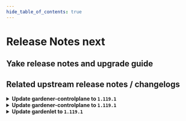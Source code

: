 ```yaml
---
hide_table_of_contents: true
---
```


# Release Notes next

## Yake release notes and upgrade guide

## Related upstream release notes / changelogs


<details>
<summary><b>Update gardener-controlplane to <code>1.119.1</code></b></summary>

# [gardener/gardener]

## 🐛 Bug Fixes

- `[USER]` An issue causing the in-place update to fail during credentials rotation without workers rollout is now fixed. by @shafeeqes [#12249]
- `[OPERATOR]` An issue causing the Shoot credentials rotation status not to correctly get updated, after all the manual in-place pending workers are updated, is now fixed. by @shafeeqes [#12304]
- `[OPERATOR]` Fixed a bug that caused the gardener operator to never reconcile the `Garden` object, when there was no `gardenerDashboard` defined. by @Wieneo [#12159]
- `[OPERATOR]` The deletion of `NamespacedCloudProfile`s has been fixed. Previously, users could not delete these resources if objects with the same name but in different namespaces existed in the landscape. Gardener incorrectly reported them as still being referenced by shoot clusters. by @timuthy [#12194]
## 🏃 Others

- `[OPERATOR]` `gardenadm` is now published as a container image in release and snapshot builds. by @timebertt [#12292]

## Helm Charts
- controlplane: `europe-docker.pkg.dev/gardener-project/releases/charts/gardener/controlplane:v1.119.1`
- gardenlet: `europe-docker.pkg.dev/gardener-project/releases/charts/gardener/gardenlet:v1.119.1`
- operator: `europe-docker.pkg.dev/gardener-project/releases/charts/gardener/operator:v1.119.1`
- resource-manager: `europe-docker.pkg.dev/gardener-project/releases/charts/gardener/resource-manager:v1.119.1`
## Container (OCI) Images
- admission-controller: `europe-docker.pkg.dev/gardener-project/releases/gardener/admission-controller:v1.119.1`
- apiserver: `europe-docker.pkg.dev/gardener-project/releases/gardener/apiserver:v1.119.1`
- controller-manager: `europe-docker.pkg.dev/gardener-project/releases/gardener/controller-manager:v1.119.1`
- gardenadm: `europe-docker.pkg.dev/gardener-project/releases/gardener/gardenadm:v1.119.1`
- gardenlet: `europe-docker.pkg.dev/gardener-project/releases/gardener/gardenlet:v1.119.1`
- node-agent: `europe-docker.pkg.dev/gardener-project/releases/gardener/node-agent:v1.119.1`
- operator: `europe-docker.pkg.dev/gardener-project/releases/gardener/operator:v1.119.1`
- resource-manager: `europe-docker.pkg.dev/gardener-project/releases/gardener/resource-manager:v1.119.1`
- scheduler: `europe-docker.pkg.dev/gardener-project/releases/gardener/scheduler:v1.119.1`


</details>

<details>
<summary><b>Update gardener-controlplane to <code>1.119.1</code></b></summary>

# [gardener/gardener]

## 🐛 Bug Fixes

- `[USER]` An issue causing the in-place update to fail during credentials rotation without workers rollout is now fixed. by @shafeeqes [#12249]
- `[OPERATOR]` An issue causing the Shoot credentials rotation status not to correctly get updated, after all the manual in-place pending workers are updated, is now fixed. by @shafeeqes [#12304]
- `[OPERATOR]` Fixed a bug that caused the gardener operator to never reconcile the `Garden` object, when there was no `gardenerDashboard` defined. by @Wieneo [#12159]
- `[OPERATOR]` The deletion of `NamespacedCloudProfile`s has been fixed. Previously, users could not delete these resources if objects with the same name but in different namespaces existed in the landscape. Gardener incorrectly reported them as still being referenced by shoot clusters. by @timuthy [#12194]
## 🏃 Others

- `[OPERATOR]` `gardenadm` is now published as a container image in release and snapshot builds. by @timebertt [#12292]

## Helm Charts
- controlplane: `europe-docker.pkg.dev/gardener-project/releases/charts/gardener/controlplane:v1.119.1`
- gardenlet: `europe-docker.pkg.dev/gardener-project/releases/charts/gardener/gardenlet:v1.119.1`
- operator: `europe-docker.pkg.dev/gardener-project/releases/charts/gardener/operator:v1.119.1`
- resource-manager: `europe-docker.pkg.dev/gardener-project/releases/charts/gardener/resource-manager:v1.119.1`
## Container (OCI) Images
- admission-controller: `europe-docker.pkg.dev/gardener-project/releases/gardener/admission-controller:v1.119.1`
- apiserver: `europe-docker.pkg.dev/gardener-project/releases/gardener/apiserver:v1.119.1`
- controller-manager: `europe-docker.pkg.dev/gardener-project/releases/gardener/controller-manager:v1.119.1`
- gardenadm: `europe-docker.pkg.dev/gardener-project/releases/gardener/gardenadm:v1.119.1`
- gardenlet: `europe-docker.pkg.dev/gardener-project/releases/gardener/gardenlet:v1.119.1`
- node-agent: `europe-docker.pkg.dev/gardener-project/releases/gardener/node-agent:v1.119.1`
- operator: `europe-docker.pkg.dev/gardener-project/releases/gardener/operator:v1.119.1`
- resource-manager: `europe-docker.pkg.dev/gardener-project/releases/gardener/resource-manager:v1.119.1`
- scheduler: `europe-docker.pkg.dev/gardener-project/releases/gardener/scheduler:v1.119.1`


</details>

<details>
<summary><b>Update gardenlet to <code>1.119.1</code></b></summary>

# [gardener/gardener]

## 🐛 Bug Fixes

- `[USER]` An issue causing the in-place update to fail during credentials rotation without workers rollout is now fixed. by @shafeeqes [#12249]
- `[OPERATOR]` An issue causing the Shoot credentials rotation status not to correctly get updated, after all the manual in-place pending workers are updated, is now fixed. by @shafeeqes [#12304]
- `[OPERATOR]` Fixed a bug that caused the gardener operator to never reconcile the `Garden` object, when there was no `gardenerDashboard` defined. by @Wieneo [#12159]
- `[OPERATOR]` The deletion of `NamespacedCloudProfile`s has been fixed. Previously, users could not delete these resources if objects with the same name but in different namespaces existed in the landscape. Gardener incorrectly reported them as still being referenced by shoot clusters. by @timuthy [#12194]
## 🏃 Others

- `[OPERATOR]` `gardenadm` is now published as a container image in release and snapshot builds. by @timebertt [#12292]

## Helm Charts
- controlplane: `europe-docker.pkg.dev/gardener-project/releases/charts/gardener/controlplane:v1.119.1`
- gardenlet: `europe-docker.pkg.dev/gardener-project/releases/charts/gardener/gardenlet:v1.119.1`
- operator: `europe-docker.pkg.dev/gardener-project/releases/charts/gardener/operator:v1.119.1`
- resource-manager: `europe-docker.pkg.dev/gardener-project/releases/charts/gardener/resource-manager:v1.119.1`
## Container (OCI) Images
- admission-controller: `europe-docker.pkg.dev/gardener-project/releases/gardener/admission-controller:v1.119.1`
- apiserver: `europe-docker.pkg.dev/gardener-project/releases/gardener/apiserver:v1.119.1`
- controller-manager: `europe-docker.pkg.dev/gardener-project/releases/gardener/controller-manager:v1.119.1`
- gardenadm: `europe-docker.pkg.dev/gardener-project/releases/gardener/gardenadm:v1.119.1`
- gardenlet: `europe-docker.pkg.dev/gardener-project/releases/gardener/gardenlet:v1.119.1`
- node-agent: `europe-docker.pkg.dev/gardener-project/releases/gardener/node-agent:v1.119.1`
- operator: `europe-docker.pkg.dev/gardener-project/releases/gardener/operator:v1.119.1`
- resource-manager: `europe-docker.pkg.dev/gardener-project/releases/gardener/resource-manager:v1.119.1`
- scheduler: `europe-docker.pkg.dev/gardener-project/releases/gardener/scheduler:v1.119.1`


</details>
